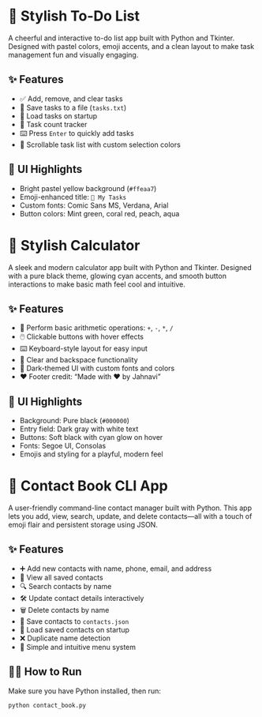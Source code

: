 # 🌟 Stylish To-Do List

A cheerful and interactive to-do list app built with Python and Tkinter. Designed with pastel colors, emoji accents, and a clean layout to make task management fun and visually engaging.

## ✨ Features
- ✅ Add, remove, and clear tasks
- 💾 Save tasks to a file (`tasks.txt`)
- 📂 Load tasks on startup
- 🔢 Task count tracker
- ⌨️ Press `Enter` to quickly add tasks
- 🎨 Scrollable task list with custom selection colors

## 🎨 UI Highlights
- Bright pastel yellow background (`#ffeaa7`)
- Emoji-enhanced title: `📝 My Tasks`
- Custom fonts: Comic Sans MS, Verdana, Arial
- Button colors: Mint green, coral red, peach, aqua


# 🖤 Stylish Calculator

A sleek and modern calculator app built with Python and Tkinter. Designed with a pure black theme, glowing cyan accents, and smooth button interactions to make basic math feel cool and intuitive.

## ✨ Features
- 🧮 Perform basic arithmetic operations: `+`, `-`, `*`, `/`
- 🖱️ Clickable buttons with hover effects
- ⌨️ Keyboard-style layout for easy input
- 🧹 Clear and backspace functionality
- 🖤 Dark-themed UI with custom fonts and colors
- ❤️ Footer credit: “Made with ❤️ by Jahnavi”

## 🎨 UI Highlights
- Background: Pure black (`#000000`)
- Entry field: Dark gray with white text
- Buttons: Soft black with cyan glow on hover
- Fonts: Segoe UI, Consolas
- Emojis and styling for a playful, modern feel

# 📱 Contact Book CLI App

A user-friendly command-line contact manager built with Python. This app lets you add, view, search, update, and delete contacts—all with a touch of emoji flair and persistent storage using JSON.

## ✨ Features
- ➕ Add new contacts with name, phone, email, and address
- 📒 View all saved contacts
- 🔍 Search contacts by name
- 🛠️ Update contact details interactively
- 🗑️ Delete contacts by name
- 💾 Save contacts to `contacts.json`
- 📂 Load saved contacts on startup
- ❌ Duplicate name detection
- 🧠 Simple and intuitive menu system

## 🧑‍💻 How to Run
Make sure you have Python installed, then run:
```bash
python contact_book.py

